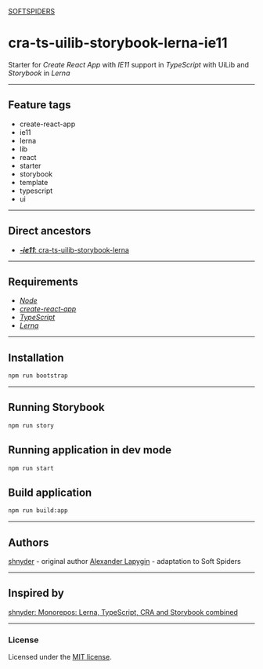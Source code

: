 [SOFTSPIDERS](https://github.com/softspiders/softspiders)

# cra-ts-uilib-storybook-lerna-ie11

Starter for *Create React App* with *IE11* support in *TypeScript* with UiLib and *Storybook* in *Lerna*

---

## Feature tags

- create-react-app
- ie11
- lerna
- lib
- react
- starter
- storybook
- template
- typescript
- ui

---

## Direct ancestors

- [***-ie11***: cra-ts-uilib-storybook-lerna](https://github.com/softspiders/cra-ts-uilib-storybook-lerna)

---

## Requirements

* [*Node*](https://nodejs.org/en/download/package-manager/)
* [*create-react-app*](https://facebook.github.io/create-react-app/)
* [*TypeScript*](https://www.typescriptlang.org/)
* [*Lerna*](https://lerna.js.org/)

---

## Installation

```sh
npm run bootstrap
```

---

## Running Storybook

```sh
npm run story
```

## Running application in dev mode

```sh
npm run start
```

## Build application

```sh
npm run build:app
```

---

## Authors

[shnyder](https://dev.to/shnydercom) - original author
[Alexander Lapygin](https://github.com/AlexanderLapygin) - adaptation to Soft Spiders

---

## Inspired by

[shnyder: Monorepos: Lerna, TypeScript, CRA and Storybook combined](https://dev.to/shnydercom/monorepos-lerna-typescript-cra-and-storybook-combined-4hli)

---

### License

Licensed under the [MIT license](./LICENSE). 


